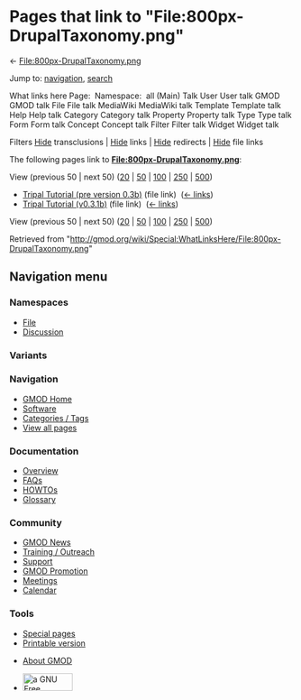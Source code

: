 <div id="mw-page-base" class="noprint">

</div>

<div id="mw-head-base" class="noprint">

</div>

<div id="content" class="mw-body" role="main">

<span id="top"></span>

<div id="mw-js-message" style="display:none;">

</div>



# <span dir="auto">Pages that link to "File:800px-DrupalTaxonomy.png"</span>

<div id="bodyContent">

<div id="contentSub">

←
[File:800px-DrupalTaxonomy.png](/wiki/File:800px-DrupalTaxonomy.png "File:800px-DrupalTaxonomy.png")

</div>

<div id="jump-to-nav" class="mw-jump">

Jump to: [navigation](#mw-navigation), [search](#p-search)

</div>

<div id="mw-content-text">

What links here Page:  Namespace:  all (Main) Talk User User talk GMOD
GMOD talk File File talk MediaWiki MediaWiki talk Template Template talk
Help Help talk Category Category talk Property Property talk Type Type
talk Form Form talk Concept Concept talk Filter Filter talk Widget
Widget talk

Filters
[Hide](/mediawiki/index.php?title=Special:WhatLinksHere/File:800px-DrupalTaxonomy.png&hidetrans=1 "Special:WhatLinksHere/File:800px-DrupalTaxonomy.png")
transclusions \|
[Hide](/mediawiki/index.php?title=Special:WhatLinksHere/File:800px-DrupalTaxonomy.png&hidelinks=1 "Special:WhatLinksHere/File:800px-DrupalTaxonomy.png")
links \|
[Hide](/mediawiki/index.php?title=Special:WhatLinksHere/File:800px-DrupalTaxonomy.png&hideredirs=1 "Special:WhatLinksHere/File:800px-DrupalTaxonomy.png")
redirects \|
[Hide](/mediawiki/index.php?title=Special:WhatLinksHere/File:800px-DrupalTaxonomy.png&hideimages=1 "Special:WhatLinksHere/File:800px-DrupalTaxonomy.png")
file links

The following pages link to
**[File:800px-DrupalTaxonomy.png](/wiki/File:800px-DrupalTaxonomy.png "File:800px-DrupalTaxonomy.png")**:

View (previous 50 \| next 50)
([20](/mediawiki/index.php?title=Special:WhatLinksHere/File:800px-DrupalTaxonomy.png&limit=20 "Special:WhatLinksHere/File:800px-DrupalTaxonomy.png")
\|
[50](/mediawiki/index.php?title=Special:WhatLinksHere/File:800px-DrupalTaxonomy.png&limit=50 "Special:WhatLinksHere/File:800px-DrupalTaxonomy.png")
\|
[100](/mediawiki/index.php?title=Special:WhatLinksHere/File:800px-DrupalTaxonomy.png&limit=100 "Special:WhatLinksHere/File:800px-DrupalTaxonomy.png")
\|
[250](/mediawiki/index.php?title=Special:WhatLinksHere/File:800px-DrupalTaxonomy.png&limit=250 "Special:WhatLinksHere/File:800px-DrupalTaxonomy.png")
\|
[500](/mediawiki/index.php?title=Special:WhatLinksHere/File:800px-DrupalTaxonomy.png&limit=500 "Special:WhatLinksHere/File:800px-DrupalTaxonomy.png"))

- [Tripal Tutorial (pre version
  0.3b)](/wiki/Tripal_Tutorial_(pre_version_0.3b) "Tripal Tutorial (pre version 0.3b)")
  (file link) ‎ <span class="mw-whatlinkshere-tools">([←
  links](/mediawiki/index.php?title=Special:WhatLinksHere&target=Tripal+Tutorial+%28pre+version+0.3b%29 "Special:WhatLinksHere"))</span>
- [Tripal Tutorial
  (v0.3.1b)](/wiki/Tripal_Tutorial_(v0.3.1b) "Tripal Tutorial (v0.3.1b)")
  (file link) ‎ <span class="mw-whatlinkshere-tools">([←
  links](/mediawiki/index.php?title=Special:WhatLinksHere&target=Tripal+Tutorial+%28v0.3.1b%29 "Special:WhatLinksHere"))</span>

View (previous 50 \| next 50)
([20](/mediawiki/index.php?title=Special:WhatLinksHere/File:800px-DrupalTaxonomy.png&limit=20 "Special:WhatLinksHere/File:800px-DrupalTaxonomy.png")
\|
[50](/mediawiki/index.php?title=Special:WhatLinksHere/File:800px-DrupalTaxonomy.png&limit=50 "Special:WhatLinksHere/File:800px-DrupalTaxonomy.png")
\|
[100](/mediawiki/index.php?title=Special:WhatLinksHere/File:800px-DrupalTaxonomy.png&limit=100 "Special:WhatLinksHere/File:800px-DrupalTaxonomy.png")
\|
[250](/mediawiki/index.php?title=Special:WhatLinksHere/File:800px-DrupalTaxonomy.png&limit=250 "Special:WhatLinksHere/File:800px-DrupalTaxonomy.png")
\|
[500](/mediawiki/index.php?title=Special:WhatLinksHere/File:800px-DrupalTaxonomy.png&limit=500 "Special:WhatLinksHere/File:800px-DrupalTaxonomy.png"))

</div>

<div class="printfooter">

Retrieved from
"<http://gmod.org/wiki/Special:WhatLinksHere/File:800px-DrupalTaxonomy.png>"

</div>

<div id="catlinks" class="catlinks catlinks-allhidden">

</div>

<div class="visualClear">

</div>

</div>

</div>

<div id="mw-navigation">

## Navigation menu

<div id="mw-head">



<div id="left-navigation">

<div id="p-namespaces" class="vectorTabs" role="navigation"
aria-labelledby="p-namespaces-label">

### Namespaces

- <span id="ca-nstab-image"><a href="/wiki/File:800px-DrupalTaxonomy.png" accesskey="c"
  title="View the file page [c]">File</a></span>
- <span id="ca-talk"><a
  href="/mediawiki/index.php?title=File_talk:800px-DrupalTaxonomy.png&amp;action=edit&amp;redlink=1"
  accesskey="t"
  title="Discussion about the content page [t]">Discussion</a></span>

</div>

<div id="p-variants" class="vectorMenu emptyPortlet" role="navigation"
aria-labelledby="p-variants-label">

### 

### Variants[](#)

<div class="menu">

</div>

</div>

</div>

<div id="right-navigation">





</div>



</div>

</div>

</div>

<div id="mw-panel">

<div id="p-logo" role="banner">

<a href="/wiki/Main_Page"
style="background-image: url(http://gmod.org/images/GMOD-cogs.png);"
title="Visit the main page"></a>

</div>

<div id="p-Navigation" class="portal" role="navigation"
aria-labelledby="p-Navigation-label">

### Navigation

<div class="body">

- <span id="n-GMOD-Home">[GMOD Home](/wiki/Main_Page)</span>
- <span id="n-Software">[Software](/wiki/GMOD_Components)</span>
- <span id="n-Categories-.2F-Tags">[Categories /
  Tags](/wiki/Categories)</span>
- <span id="n-View-all-pages">[View all
  pages](/wiki/Special:AllPages)</span>

</div>

</div>

<div id="p-Documentation" class="portal" role="navigation"
aria-labelledby="p-Documentation-label">

### Documentation

<div class="body">

- <span id="n-Overview">[Overview](/wiki/Overview)</span>
- <span id="n-FAQs">[FAQs](/wiki/Category:FAQ)</span>
- <span id="n-HOWTOs">[HOWTOs](/wiki/Category:HOWTO)</span>
- <span id="n-Glossary">[Glossary](/wiki/Glossary)</span>

</div>

</div>

<div id="p-Community" class="portal" role="navigation"
aria-labelledby="p-Community-label">

### Community

<div class="body">

- <span id="n-GMOD-News">[GMOD News](/wiki/GMOD_News)</span>
- <span id="n-Training-.2F-Outreach">[Training /
  Outreach](/wiki/Training_and_Outreach)</span>
- <span id="n-Support">[Support](/wiki/Support)</span>
- <span id="n-GMOD-Promotion">[GMOD
  Promotion](/wiki/GMOD_Promotion)</span>
- <span id="n-Meetings">[Meetings](/wiki/Meetings)</span>
- <span id="n-Calendar">[Calendar](/wiki/Calendar)</span>

</div>

</div>

<div id="p-tb" class="portal" role="navigation"
aria-labelledby="p-tb-label">

### Tools

<div class="body">

- <span id="t-specialpages"><a href="/wiki/Special:SpecialPages" accesskey="q"
  title="A list of all special pages [q]">Special pages</a></span>
- <span id="t-print"><a
  href="/mediawiki/index.php?title=Special:WhatLinksHere/File:800px-DrupalTaxonomy.png&amp;printable=yes"
  rel="alternate" accesskey="p"
  title="Printable version of this page [p]">Printable version</a></span>

</div>

</div>

</div>

</div>

<div id="footer" role="contentinfo">

- <span id="footer-places-about">[About
  GMOD](/wiki/GMOD:About "GMOD:About")</span>

<!-- -->

- <span id="footer-copyrightico">[<img src="http://www.gnu.org/graphics/gfdl-logo-small.png" width="88"
  height="31" alt="a GNU Free Documentation License" />](http://www.gnu.org/licenses/fdl-1.3.html)</span>




</div>

